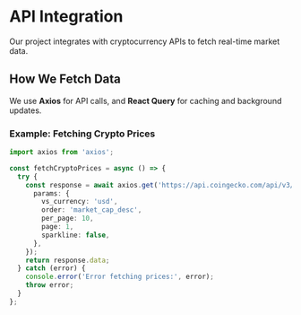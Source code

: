 # API Integration  

Our project integrates with cryptocurrency APIs to fetch real-time market data.  

## How We Fetch Data  
We use **Axios** for API calls, and **React Query** for caching and background updates.  

### Example: Fetching Crypto Prices  
```ts
import axios from 'axios';

const fetchCryptoPrices = async () => {
  try {
    const response = await axios.get('https://api.coingecko.com/api/v3/coins/markets', {
      params: {
        vs_currency: 'usd',
        order: 'market_cap_desc',
        per_page: 10,
        page: 1,
        sparkline: false,
      },
    });
    return response.data;
  } catch (error) {
    console.error('Error fetching prices:', error);
    throw error;
  }
};
